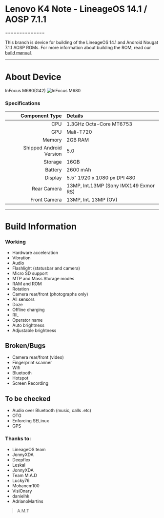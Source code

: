 # Lenovo K4 Note - LineageOS 14.1 / AOSP 7.1.1
==============

This branch is device for building of the LineageOS 14.1 and Android Nougat 7.1.1 AOSP ROMs. For more information about building the ROM, read our [build manual](manual).

---

# About Device

InFocus M680(G42)
![InFocus M680](http://img01.ibnlive.in/ibnlive/uploads/875x584/jpg/2015/12/infocus-m680-featured.jpg "InFocus M680")

### Specifications

Component Type | Details
-------:|:-------------------------
CPU     | 1.3GHz Octa-Core MT6753
GPU     | Mali-T720
Memory  | 2GB RAM
Shipped Android Version | 5.0
Storage | 16GB
Battery | 2600 mAh
Display | 5.5" 1920 x 1080 px DPI 480
Rear Camera | 13MP, Int.13MP (Sony IMX149 Exmor RS)
Front Camera | 13MP, Int. 13MP (OV)

---

# Build Information

### Working
 * Hardware acceleration
 * Vibration
 * Audio
 * Flashlight (statusbar and camera)
 * Micro SD support
 * MTP and Mass Storage modes
 * RAM and ROM
 * Rotation
 * Camera rear/front (photographs only)
 * All sensors
 * Doze
 * Offline charging
 * RIL
 * Operator name
 * Auto brightness
 * Adjustable brightness

## Broken/Bugs
 * Camera rear/front (video)
 * Fingerprint scanner
 * Wifi
 * Bluetooth
 * Hotspot
 * Screen Recording
 
## To be checked
 * Audio over Bluetooth (music, calls .etc)
 * OTG
 * Enforcing SELinux
 * GPS


### Thanks to:
 * LineageOS team
 * JonnyXDA
 * Deepflex
 * Leskal
 * JonnyXDA
 * Team M.A.D
 * Lucky76
 * Mohancm100
 * VisiOnary
 * danielhk
 * AdrianoMartins
 > A.M.T
